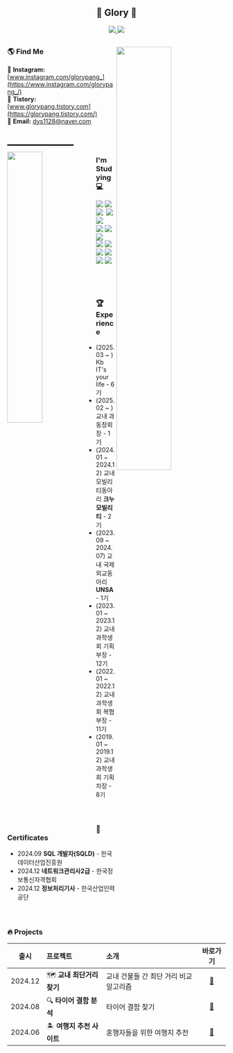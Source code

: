 

<h2 align="center"><b>🐢 Glory 🐰 <br> </b></h2>
<p align="center"> 
  <a href="https://hits.seeyoufarm.com">
    <img src="https://hits.seeyoufarm.com/api/count/incr/badge.svg?url=https%3A%2F%2Fgithub.com%2Fdys1128%2Fdys1128&count_bg=%23333131&title_bg=%23333131&icon=github.svg&icon_color=%23E7E7E7&title=GitHub&edge_flat=false"/>
  </a>
  <a href="https://solved.ac/dys1128">
    <img src="http://mazassumnida.wtf/api/mini/generate_badge?boj=dys1128" />
  </a>
</p>

##

<p > <img align="right" src="https://github-readme-stats.vercel.app/api?username=dys1128&show_icons=true&theme=graywhite"  width="50%"/>
</p>





### 🌎 **Find Me**
🎈 **Instagram:** [www.instagram.com/glorypang_](https://www.instagram.com/glorypang_/) <br>
📖 **Tistory:** [www.glorypang.tistory.com](https://glorypang.tistory.com/) <br>
📧 **Email:** dys1128@naver.com <br>


<br>
<hr style="width: 30%; border: 1px solid black; margin-left: 0;">

<p>
  <img align="left" src="https://github-readme-stats.vercel.app/api/top-langs?username=dys1128&layout=compact&langs_count=8&theme=transparent&bg_color=30,7F7FD5,86A8E7,91EAE4&title_color=FFFFFF&text_color=FFFFFF" width="40%" />
</p>


<h3 align="left"><b>I'm Studying 💻 </b></h3>

<p align="left">
<img  src="https://img.shields.io/badge/React-20232a.svg?style=plastic&logo=react&logoColor=61DAFB" />
  <img src="https://img.shields.io/badge/Redux-593D88.svg?style=plastic&logo=redux&logoColor=white" />&nbsp
  <img src="https://img.shields.io/badge/html5-E34F26.svg?style=plastic&logo=html5&logoColor=white" />&nbsp
  <img src="https://img.shields.io/badge/css3-1572B6.svg?style=plastic&logo=css3&logoColor=white" />&nbsp
  <img src="https://img.shields.io/badge/JavaScript-F7DF1E.svg?style=plastic&logo=javascript&logoColor=black" />&nbsp
  <br>
  <img src="https://img.shields.io/badge/c++-%2300599C.svg?style=plastic&logo=c%2B%2B&logoColor=white">
  <img src="https://img.shields.io/badge/Python-3670A0?style=plastic&logo=python&logoColor=ffdd54" />
  <img src="https://img.shields.io/badge/MySQL-4479A1.svg?style=plastic&logo=mysql&logoColor=white" />
  <br>
  <img src="https://img.shields.io/badge/OpenCV-5C3EE8.svg?style=plastic&logo=opencv&logoColor=white" />
  <img src="https://img.shields.io/badge/Numpy-4d77cf.svg?style=plastic&logo=numpy&logoColor=white" />
  <br>
  <img src="https://img.shields.io/badge/Git-F05033.svg?style=plastic&logo=git&logoColor=white" />
  <img src="https://img.shields.io/badge/GitHub-181717.svg?style=plastic&logo=github&logoColor=white" />
  <img src="https://img.shields.io/badge/Notion-F3F3F3.svg?style=plastic&logo=notion&logoColor=black" />
  <img src="https://img.shields.io/badge/VS Code-0078d7.svg?style=plastic&logo=visual-studio-code&logoColor=white" />
</p>

<br><br>



##


### 🏆 **Experience**
<ul>
  <li> (2025.03 ~ ) Kb IT's your life - 6기 </li>
  <li> (2025.02 ~ ) 교내 과 동창회장 - 1기 </li>
  <li> (2024.01 ~ 2024.12) 교내 모빌리티동아리 <b>크누 모빌리티</b> - 2기 </li>
  <li> (2023.09 ~ 2024.07) 교내 국제외교동아리 <b>UNSA</b> - 1기 </li>
  <li> (2023.01 ~ 2023.12) 교내 과학생회 기획부장 - 12기 </li>
  <li> (2022.01 ~ 2022.12) 교내 과학생회 복협부장 - 11기 </li>
  <li> (2019.01 ~ 2019.12) 교내 과학생회 기획차장 - 8기 </li>
</ul>

<br>

##

### 📜 **Certificates**
<ul>
  <li>  2024.09 <b>SQL 개발자(SQLD)</b> - 한국데이터산업진흥원 </li>
  <li>  2024.12 <b>네트워크관리사2급</b> - 한국정보통신자격협회 </li>
  <li>  2024.12 <b>정보처리기사</b> - 한국산업인력공단 </li>
</ul>

<br>

##

### 🔥 **Projects**
| **출시** | **프로젝트** | **소개** |  **바로가기** |
|:-----------------:|:-------------------------------|:----------------------------------|:---:|
| 2024.12 | 🗺 **교내 최단거리 찾기** | 교내 건물들 간 최단 거리 비교 알고리즘 | [🔗](#) |
| 2024.08 | 🔍 **타이어 결함 분석** | 타이어 결함 찾기 | [🔗](#) |
| 2024.06 | 🏝 **여행지 추천 사이트** | 혼행자들을 위한 여행지 추천 | [🔗](#) |
